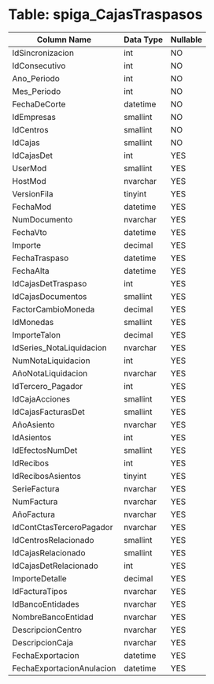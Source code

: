 # Table: spiga_CajasTraspasos

| Column Name | Data Type | Nullable |
|-------------|-----------|----------|
| IdSincronizacion | int | NO |
| IdConsecutivo | int | NO |
| Ano_Periodo | int | NO |
| Mes_Periodo | int | NO |
| FechaDeCorte | datetime | NO |
| IdEmpresas | smallint | NO |
| IdCentros | smallint | NO |
| IdCajas | smallint | NO |
| IdCajasDet | int | YES |
| UserMod | smallint | YES |
| HostMod | nvarchar | YES |
| VersionFila | tinyint | YES |
| FechaMod | datetime | YES |
| NumDocumento | nvarchar | YES |
| FechaVto | datetime | YES |
| Importe | decimal | YES |
| FechaTraspaso | datetime | YES |
| FechaAlta | datetime | YES |
| IdCajasDetTraspaso | int | YES |
| IdCajasDocumentos | smallint | YES |
| FactorCambioMoneda | decimal | YES |
| IdMonedas | smallint | YES |
| ImporteTalon | decimal | YES |
| IdSeries_NotaLiquidacion | nvarchar | YES |
| NumNotaLiquidacion | int | YES |
| AñoNotaLiquidacion | nvarchar | YES |
| IdTercero_Pagador | int | YES |
| IdCajaAcciones | smallint | YES |
| IdCajasFacturasDet | smallint | YES |
| AñoAsiento | nvarchar | YES |
| IdAsientos | int | YES |
| IdEfectosNumDet | smallint | YES |
| IdRecibos | int | YES |
| IdRecibosAsientos | tinyint | YES |
| SerieFactura | nvarchar | YES |
| NumFactura | nvarchar | YES |
| AñoFactura | nvarchar | YES |
| IdContCtasTerceroPagador | nvarchar | YES |
| IdCentrosRelacionado | smallint | YES |
| IdCajasRelacionado | smallint | YES |
| IdCajasDetRelacionado | int | YES |
| ImporteDetalle | decimal | YES |
| IdFacturaTipos | nvarchar | YES |
| IdBancoEntidades | nvarchar | YES |
| NombreBancoEntidad | nvarchar | YES |
| DescripcionCentro | nvarchar | YES |
| DescripcionCaja | nvarchar | YES |
| FechaExportacion | datetime | YES |
| FechaExportacionAnulacion | datetime | YES |
